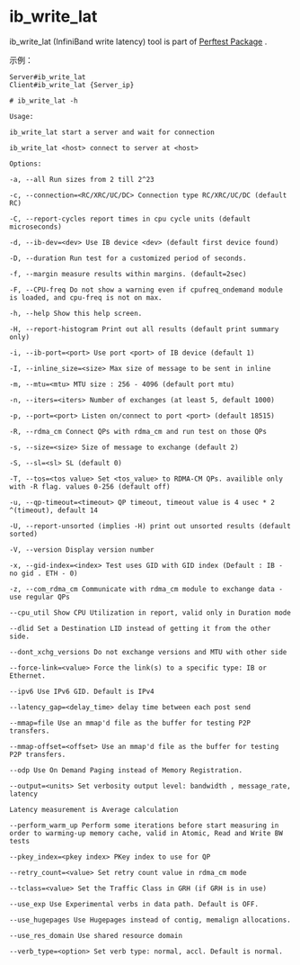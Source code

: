 # ib_write_lat

ib_write_lat (InfiniBand write latency) tool is part of [Perftest Package](https://community.mellanox.com/s/article/perftest-package) .

示例：

    Server#ib_write_lat
    Client#ib_write_lat {Server_ip}

    # ib_write_lat -h

    Usage:

    ib_write_lat start a server and wait for connection

    ib_write_lat <host> connect to server at <host>

    Options:

    -a, --all Run sizes from 2 till 2^23

    -c, --connection=<RC/XRC/UC/DC> Connection type RC/XRC/UC/DC (default RC)

    -C, --report-cycles report times in cpu cycle units (default microseconds)

    -d, --ib-dev=<dev> Use IB device <dev> (default first device found)

    -D, --duration Run test for a customized period of seconds.

    -f, --margin measure results within margins. (default=2sec)

    -F, --CPU-freq Do not show a warning even if cpufreq_ondemand module is loaded, and cpu-freq is not on max.

    -h, --help Show this help screen.

    -H, --report-histogram Print out all results (default print summary only)

    -i, --ib-port=<port> Use port <port> of IB device (default 1)

    -I, --inline_size=<size> Max size of message to be sent in inline

    -m, --mtu=<mtu> MTU size : 256 - 4096 (default port mtu)

    -n, --iters=<iters> Number of exchanges (at least 5, default 1000)

    -p, --port=<port> Listen on/connect to port <port> (default 18515)

    -R, --rdma_cm Connect QPs with rdma_cm and run test on those QPs

    -s, --size=<size> Size of message to exchange (default 2)

    -S, --sl=<sl> SL (default 0)

    -T, --tos=<tos value> Set <tos_value> to RDMA-CM QPs. availible only with -R flag. values 0-256 (default off)

    -u, --qp-timeout=<timeout> QP timeout, timeout value is 4 usec * 2 ^(timeout), default 14

    -U, --report-unsorted (implies -H) print out unsorted results (default sorted)

    -V, --version Display version number

    -x, --gid-index=<index> Test uses GID with GID index (Default : IB - no gid . ETH - 0)

    -z, --com_rdma_cm Communicate with rdma_cm module to exchange data - use regular QPs

    --cpu_util Show CPU Utilization in report, valid only in Duration mode

    --dlid Set a Destination LID instead of getting it from the other side.

    --dont_xchg_versions Do not exchange versions and MTU with other side

    --force-link=<value> Force the link(s) to a specific type: IB or Ethernet.

    --ipv6 Use IPv6 GID. Default is IPv4

    --latency_gap=<delay_time> delay time between each post send

    --mmap=file Use an mmap'd file as the buffer for testing P2P transfers.

    --mmap-offset=<offset> Use an mmap'd file as the buffer for testing P2P transfers.

    --odp Use On Demand Paging instead of Memory Registration.

    --output=<units> Set verbosity output level: bandwidth , message_rate, latency

    Latency measurement is Average calculation

    --perform_warm_up Perform some iterations before start measuring in order to warming-up memory cache, valid in Atomic, Read and Write BW tests

    --pkey_index=<pkey index> PKey index to use for QP

    --retry_count=<value> Set retry count value in rdma_cm mode

    --tclass=<value> Set the Traffic Class in GRH (if GRH is in use)

    --use_exp Use Experimental verbs in data path. Default is OFF.

    --use_hugepages Use Hugepages instead of contig, memalign allocations.

    --use_res_domain Use shared resource domain

    --verb_type=<option> Set verb type: normal, accl. Default is normal.